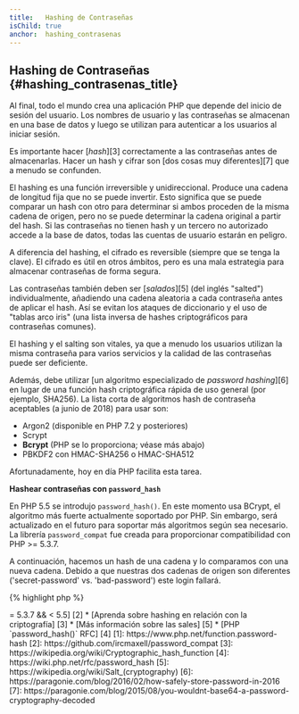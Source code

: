 ```yaml
---
title:   Hashing de Contraseñas
isChild: true
anchor:  hashing_contrasenas
---
```


## Hashing de Contraseñas {#hashing_contrasenas_title}

Al final, todo el mundo crea una aplicación PHP que depende del inicio de sesión del usuario. Los nombres de usuario
y las contraseñas se almacenan en una base de datos y luego se utilizan para autenticar a los usuarios al iniciar sesión.

Es importante hacer [_hash_][3] correctamente a las contraseñas antes de almacenarlas.
Hacer un hash y cifrar son [dos cosas muy diferentes][7] que a menudo se confunden.

El hashing es una función irreversible y unidireccional. Produce una cadena de longitud fija que no se puede invertir.
Esto significa que se puede comparar un hash con otro para determinar si ambos proceden de la misma cadena de origen,
pero no se puede determinar la cadena original a partir del hash. Si las contraseñas no tienen hash y un tercero no autorizado
accede a la base de datos, todas las cuentas de usuario estarán en peligro.

A diferencia del hashing, el cifrado es reversible (siempre que se tenga la clave). El cifrado es útil en otros ámbitos,
pero es una mala estrategia para almacenar contraseñas de forma segura.

Las contraseñas también deben ser [_salados_][5] (del inglés "salted") individualmente, añadiendo una cadena aleatoria
a cada contraseña antes de aplicar el hash. Así se evitan los ataques de diccionario y el uso de "tablas arco iris"
(una lista inversa de hashes criptográficos para contraseñas comunes).

El hashing y el salting son vitales, ya que a menudo los usuarios utilizan la misma contraseña para varios servicios y la calidad de las contraseñas puede ser deficiente.

Además, debe utilizar [un algoritmo especializado de _password hashing_][6] en lugar de una función hash criptográfica rápida
de uso general (por ejemplo, SHA256). La lista corta de algoritmos hash de contraseña aceptables (a junio de 2018) para usar son:

* Argon2 (disponible en PHP 7.2 y posteriores)
* Scrypt
* **Bcrypt** (PHP se lo proporciona; véase más abajo)
* PBKDF2 con HMAC-SHA256 o HMAC-SHA512

Afortunadamente, hoy en día PHP facilita esta tarea.

**Hashear contraseñas con `password_hash`**

En PHP 5.5 se introdujo `password_hash()`. En este momento usa BCrypt, el algoritmo más fuerte actualmente soportado por PHP.
Sin embargo, será actualizado en el futuro para soportar más algoritmos según sea necesario.
La librería `password_compat` fue creada para proporcionar compatibilidad con PHP >= 5.3.7.

A continuación, hacemos un hash de una cadena y lo comparamos con una nueva cadena. Debido a que nuestras dos cadenas de origen son diferentes ('secret-password' vs. 'bad-password') este login fallará.

{% highlight php %}
<?php
require 'password.php';

$passwordHash = password_hash('secret-password', PASSWORD_DEFAULT);

if (password_verify('bad-password', $passwordHash)) {
    // Contraseña correcta
} else {
    // Contraseña inválida
}
{% endhighlight %}

`password_hash()` se encarga del salado de contraseñas por ti. La sal se almacena, junto con el algoritmo y el "coste", como parte del hash.
`password_verify()` extrae esto para determinar cómo comprobar la contraseña, por lo que no necesitas un campo de base de datos separado para almacenar tus sales.

* [Más información sobre `password_hash()`.] [1]
* [`password_compat` para PHP >= 5.3.7 && < 5.5] [2]
* [Aprenda sobre hashing en relación con la criptografía] [3]
* [Más información sobre las sales] [5]
* [PHP `password_hash()` RFC] [4]


[1]: https://www.php.net/function.password-hash
[2]: https://github.com/ircmaxell/password_compat
[3]: https://wikipedia.org/wiki/Cryptographic_hash_function
[4]: https://wiki.php.net/rfc/password_hash
[5]: https://wikipedia.org/wiki/Salt_(cryptography)
[6]: https://paragonie.com/blog/2016/02/how-safely-store-password-in-2016
[7]: https://paragonie.com/blog/2015/08/you-wouldnt-base64-a-password-cryptography-decoded
